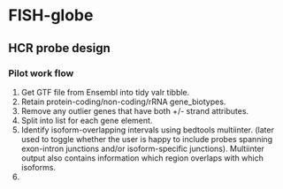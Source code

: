 # FISH-globe

## HCR probe design

### Pilot work flow

1. Get GTF file from Ensembl into tidy valr tibble.
2. Retain protein-coding/non-coding/rRNA gene_biotypes.
3. Remove any outlier genes that have both +/- strand attributes.
4. Split into list for each gene element.
5. Identify isoform-overlapping intervals using bedtools multiinter. (later used to toggle whether the user is happy to include probes spanning exon-intron junctions and/or isoform-specific junctions). Multiinter output also contains information which region overlaps with which isoforms. 
6. 
